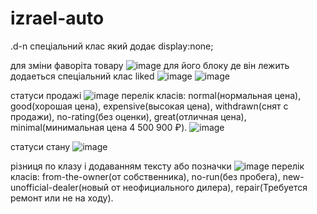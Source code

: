 # izrael-auto
.d-n спеціальний клас який додає display:none;

для зміни фаворіта товару ![image](https://user-images.githubusercontent.com/68863569/219975303-1402987e-1f2e-4c2d-874d-1d2aeed1431e.png)
для його блоку де він лежить додаеться спеціальний клас liked ![image](https://user-images.githubusercontent.com/68863569/219975324-a8a774fd-05f9-486d-95bf-1b5265926556.png)
![image](https://user-images.githubusercontent.com/68863569/219975330-3f513102-1443-4938-9997-4d9e985ea894.png)



статуси продажі ![image](https://user-images.githubusercontent.com/68863569/219975387-7d24ab25-be41-46f1-a618-b0a0a55530bb.png)
перелік класів: normal(нормальная цена), good(хорошая цена), expensive(высокая цена), withdrawn(снят с продажи), no-rating(без оценки), great(отличная цена), minimal(минимальная цена 4 500 900 ₽).
![image](https://user-images.githubusercontent.com/68863569/219975511-ba0fce63-4d5f-434d-b7bb-21a90e14ecca.png)

статуси стану ![image](https://user-images.githubusercontent.com/68863569/219975550-089eab2a-04ed-47e8-9e74-dc832877b37c.png)

різниця по клазу і додаванням тексту або позначки 
![image](https://user-images.githubusercontent.com/68863569/219975596-9662ccc6-0626-41f4-b9ec-16d394dcda37.png)
перелік класів: from-the-owner(от собственника), no-run(без пробега), new-unofficial-dealer(новый от неофициального дилера), repair(Требуется ремонт или не на ходу).
